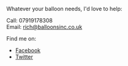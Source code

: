 Whatever your balloon needs, I'd love to help:

Call: <span class="tel">07919178308</span>  
Email: [rich@balloonsinc.co.uk](mailto:rich@balloonsinc.co.uk)

Find me on:

- <a href="https://www.facebook.com/balloonsinc" class="link-fb">Facebook</a>
- <a href="https://twitter.com/balloonsinc" class="link-twitter">Twitter</a>
